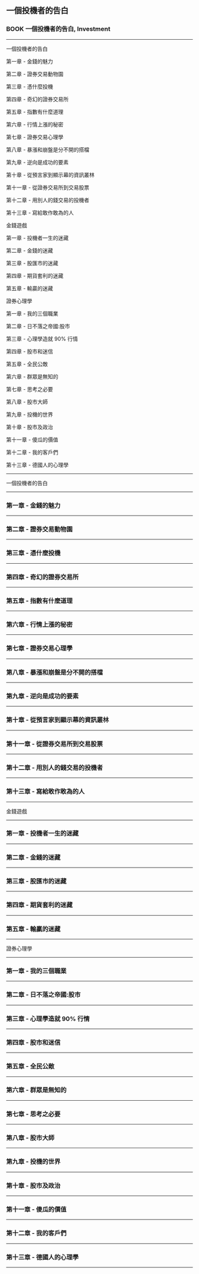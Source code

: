 ## 一個投機者的告白

### BOOK 一個投機者的告白, Investment

---

一個投機者的告白

第一章 - 金錢的魅力

第二章 - 證券交易動物園

第三章 - 憑什麼投機

第四章 - 奇幻的證券交易所

第五章 - 指數有什麼道理

第六章 - 行情上漲的秘密

第七章 - 證券交易心理學

第八章 - 暴漲和崩盤是分不開的搭檔

第九章 - 逆向是成功的要素

第十章 - 從預言家到顯示幕的資訊叢林

第十一章 - 從證券交易所到交易股票

第十二章 - 用別人的錢交易的投機者

第十三章 - 寫給敢作敢為的人

金錢遊戲

第一章 - 投機者一生的迷藏

第二章 - 金錢的迷藏

第三章 - 股匯市的迷藏

第四章 - 期貨套利的迷藏

第五章 - 輸贏的迷藏

證券心理學

第一章 - 我的三個職業

第二章 - 日不落之帝國:股市

第三章 - 心理學造就 90% 行情

第四章 - 股市和迷信

第五章 - 全民公敵

第六章 - 群眾是無知的

第七章 - 思考之必要

第八章 - 股市大師

第九章 - 投機的世界

第十章 - 股市及政治

第十一章 - 傻瓜的價值

第十二章 - 我的客戶們

第十三章 - 德國人的心理學

---

一個投機者的告白

---

### 第一章 - 金錢的魅力

---

### 第二章 - 證券交易動物園

---

### 第三章 - 憑什麼投機

---

### 第四章 - 奇幻的證券交易所

---

### 第五章 - 指數有什麼道理

---

### 第六章 - 行情上漲的秘密

---

### 第七章 - 證券交易心理學

---

### 第八章 - 暴漲和崩盤是分不開的搭檔

---

### 第九章 - 逆向是成功的要素

---

### 第十章 - 從預言家到顯示幕的資訊叢林

---

### 第十一章 - 從證券交易所到交易股票

---

### 第十二章 - 用別人的錢交易的投機者

---

### 第十三章 - 寫給敢作敢為的人

---

金錢遊戲

---

### 第一章 - 投機者一生的迷藏

---

### 第二章 - 金錢的迷藏

---

### 第三章 - 股匯市的迷藏

---

### 第四章 - 期貨套利的迷藏

---

### 第五章 - 輸贏的迷藏

---

證券心理學

---

### 第一章 - 我的三個職業

---

### 第二章 - 日不落之帝國:股市

---

### 第三章 - 心理學造就 90% 行情

---

### 第四章 - 股市和迷信

---

### 第五章 - 全民公敵

---

### 第六章 - 群眾是無知的

---

### 第七章 - 思考之必要

---

### 第八章 - 股市大師

---

### 第九章 - 投機的世界

---

### 第十章 - 股市及政治

---

### 第十一章 - 傻瓜的價值

---

### 第十二章 - 我的客戶們

---

### 第十三章 - 德國人的心理學

---

